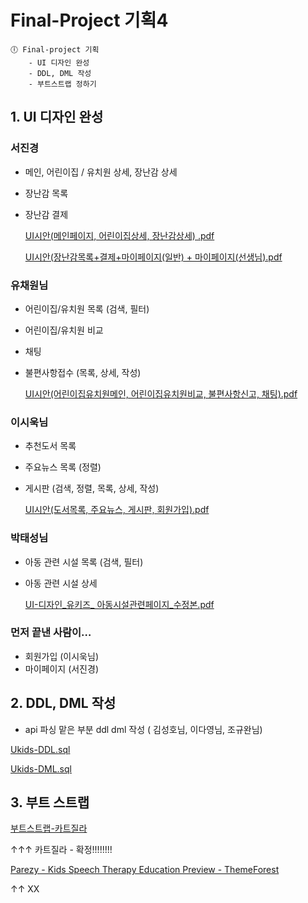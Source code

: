 # Final-Project 기획4

~~~~
🕕 Final-project 기획
	- UI 디자인 완성
	- DDL, DML 작성
	- 부트스트랩 정하기
~~~~



## 1. UI 디자인 완성

### 서진경

- 메인, 어린이집 / 유치원 상세, 장난감 상세

- 장난감 목록

- 장난감 결제

  [UI시안(메인페이지, 어린이집상세, 장난감상세) .pdf](../project/UI시안(메인페이지,%20어린이집상세,%20장난감상세)%20.pdf)

  [UI시안(장난감목록+결제+마이페이지(일반) + 마이페이지(선생님).pdf](../project/UI시안(장난감목록,%20결제,%20마이페이지_일반,%20마이페이지_선생님).pdf)

### 유채원님

- 어린이집/유치원 목록 (검색, 필터)

- 어린이집/유치원 비교

- 채팅

- 불편사항접수 (목록, 상세, 작성)

  [UI시안(어린이집유치원메인, 어린이집유치원비교, 불편사항신고, 채팅).pdf](../project/UI시안(어린이집유치원메인%2C%20어린이집유치원비교%2C%20불편사항신고%2C%20채팅).pdf)

### 이시욱님

- 추천도서 목록

- 주요뉴스 목록 (정렬)

- 게시판 (검색, 정렬, 목록, 상세, 작성)

  [UI시안(도서목록, 주요뉴스, 게시판, 회원가입).pdf](../project/UI시안(도서목록,%20주요뉴스,%20게시판,%20회원가입).pdf) 

### 박태성님

- 아동 관련 시설 목록 (검색, 필터)

- 아동 관련 시설 상세

  [UI-디자인_유키즈_ 아동시설관련페이지_수정본.pdf](../project/UI-디자인_유키즈_%20아동시설관련페이지_수정본.pdf) 

### 먼저 끝낸 사람이…

- 회원가입 (이시욱님)
- 마이페이지 (서진경)

## 2. DDL, DML 작성

- api 파싱 맡은 부분 ddl dml 작성 ( 김성호님, 이다영님, 조규완님)

[Ukids-DDL.sql](../project/Ukids-DDL.sql)

[Ukids-DML.sql](../project/Ukids-DML.sql)

## 3. 부트 스트랩

[부트스트랩-카트질라](https://themes.getbootstrap.com/preview/?theme_id=35287)

↑↑↑ 카트질라 - 확정!!!!!!!!

[Parezy - Kids Speech Therapy Education Preview - ThemeForest](https://preview.themeforest.net/item/parezy-child-therapy-wordpress-theme/full_screen_preview/28772350?_ga=2.88843677.76891294.1673796015-1769533258.1673426234)

↑↑ XX

